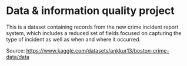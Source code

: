 # Data & information quality project

This is a dataset containing records from the new crime incident report system, which includes a reduced set of fields focused on capturing the type of incident as well as when and where it occurred.

Source: https://www.kaggle.com/datasets/ankkur13/boston-crime-data/data
